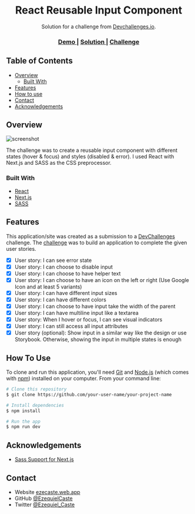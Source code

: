 <!-- Please update value in the {}  -->

<h1 align="center">React Reusable Input Component</h1>

<div align="center">
   Solution for a challenge from  <a href="http://devchallenges.io" target="_blank">Devchallenges.io</a>.
</div>

<div align="center">
  <h3>
    <a href="https://react-reusable-input.vercel.app/">
      Demo
    </a>
    <span> | </span>
    <a href="https://devchallenges.io/solutions/QAmP1VhRqM9VaxQJOcIb">
      Solution
    </a>
    <span> | </span>
    <a href="https://devchallenges.io/challenges/TSqutYM4c5WtluM7QzGp">
      Challenge
    </a>
  </h3>
</div>

<!-- TABLE OF CONTENTS -->

## Table of Contents

- [Overview](#overview)
  - [Built With](#built-with)
- [Features](#features)
- [How to use](#how-to-use)
- [Contact](#contact)
- [Acknowledgements](#acknowledgements)

<!-- OVERVIEW -->

## Overview

![screenshot](https://i.imgur.com/KE5fCxk.png)

The challenge was to create a reusable input component with different states (hover & focus) and styles (disabled & error). I used React with Next.js and SASS as the CSS preprocessor.

### Built With

<!-- This section should list any major frameworks that you built your project using. Here are a few examples.-->

- [React](https://reactjs.org/)
- [Next.js](https://nextjs.org/)
- [SASS](https://sass-lang.com/guide)

## Features

<!-- List the features of your application or follow the template. Don't share the figma file here :) -->

This application/site was created as a submission to a [DevChallenges](https://devchallenges.io/challenges) challenge. The [challenge](https://devchallenges.io/challenges/TSqutYM4c5WtluM7QzGp) was to build an application to complete the given user stories.

- [x] User story: I can see error state
- [x] User story: I can choose to disable input
- [x] User story: I can choose to have helper text
- [x] User story: I can choose to have an icon on the left or right (Use Google Icon and at least 5 variants)
- [x] User story: I can have different input sizes
- [x] User story: I can have different colors
- [x] User story: I can choose to have input take the width of the parent
- [x] User story: I can have multiline input like a textarea
- [x] User story: When I hover or focus, I can see visual indicators
- [x] User story: I can still access all input attributes
- [x] User story (optional): Show input in a similar way like the design or use Storybook. Otherwise, showing the input in multiple states is enough

## How To Use

<!-- Example:  -->

To clone and run this application, you'll need [Git](https://git-scm.com) and [Node.js](https://nodejs.org/en/download/) (which comes with [npm](http://npmjs.com)) installed on your computer. From your command line:

```bash
# Clone this repository
$ git clone https://github.com/your-user-name/your-project-name

# Install dependencies
$ npm install

# Run the app
$ npm run dev
```

## Acknowledgements

<!-- This section should list any articles or add-ons/plugins that helps you to complete the project. This is optional but it will help you in the future. For exmpale -->

- [Sass Support for Next.js](https://nextjs.org/docs/basic-features/built-in-css-support#sass-support) 

## Contact

- Website [ezecaste.web.app](https://ezecaste.web.app/)
- GitHub [@EzequielCaste](https://github.com/EzequielCaste)
- Twitter [@Ezequiel_Caste](https://twitter.com/Ezequiel_Caste)
